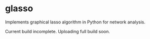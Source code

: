 # glasso
Implements graphical lasso algorithm in Python for network analysis. 

Current build incomplete. Uploading full build soon. 
